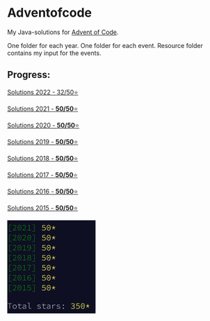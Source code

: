 # Adventofcode
My Java-solutions for [Advent of Code](https://adventofcode.com/).

One folder for each year. One folder for each event. Resource folder contains my input for the events.

## Progress:

[Solutions 2022 - 32/50⭐](src/main/java/net/eugenpaul/adventofcode/y2022)

[Solutions 2021 - **50/50**⭐](src/main/java/net/eugenpaul/adventofcode/y2021)

[Solutions 2020 - **50/50**⭐](src/main/java/net/eugenpaul/adventofcode/y2020)

[Solutions 2019 - **50/50**⭐](src/main/java/net/eugenpaul/adventofcode/y2019)

[Solutions 2018 - **50/50**⭐](src/main/java/net/eugenpaul/adventofcode/y2018)

[Solutions 2017 - **50/50**⭐](src/main/java/net/eugenpaul/adventofcode/y2017)

[Solutions 2016 - **50/50**⭐](src/main/java/net/eugenpaul/adventofcode/y2016)

[Solutions 2015 - **50/50**⭐](src/main/java/net/eugenpaul/adventofcode/y2015) 

![Stars](doc/img/total.png "Total stars!")